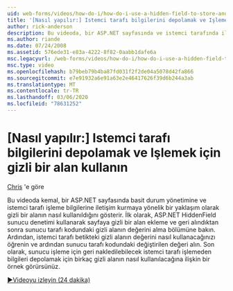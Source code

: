 ```yaml
---
uid: web-forms/videos/how-do-i/how-do-i-use-a-hidden-field-to-store-and-manipulate-client-side-information
title: '[Nasıl yapılır:] Istemci tarafı bilgilerini depolamak ve Işlemek için gizli bir alan kullanma | Microsoft Docs'
author: rick-anderson
description: Bu videoda, bir ASP.NET sayfasında ve istemci tarafında iletişim kurmak için bir gizli alanın basit durum yönetimine tek bir yaklaşım olarak nasıl kullanılacağı gösterilmektedir...
ms.author: riande
ms.date: 07/24/2008
ms.assetid: 576ede31-e83a-4222-8f82-0aabb1dafe6a
msc.legacyurl: /web-forms/videos/how-do-i/how-do-i-use-a-hidden-field-to-store-and-manipulate-client-side-information
msc.type: video
ms.openlocfilehash: b79beb79b4ba87fd031f2f2de04a5078d42fa866
ms.sourcegitcommit: e7e91932a6e91a63e2e46417626f39d6b244a3ab
ms.translationtype: MT
ms.contentlocale: tr-TR
ms.lasthandoff: 03/06/2020
ms.locfileid: "78631252"
---
```

# <a name="how-do-i-use-a-hidden-field-to-store-and-manipulate-client-side-information"></a>[Nasıl yapılır:] Istemci tarafı bilgilerini depolamak ve Işlemek için gizli bir alan kullanın

[Chris](https://twitter.com/chrispels) 'e göre

Bu videoda kemal, bir ASP.NET sayfasında basit durum yönetimine ve istemci tarafı işleme bilgilerine iletişim kurmaya yönelik bir yaklaşım olarak gizli bir alanın nasıl kullanıldığını gösterir. İlk olarak, ASP.NET HiddenField sunucu denetimi kullanarak sayfaya gizli bir alan ekleme ve geri alındıktan sonra sunucu tarafı kodundaki gizli alanın değerini alma bölümüne bakın. Ardından, istemci tarafı betikteki gizli alanın değerini nasıl kullanacağınızı öğrenin ve ardından sunucu tarafı kodundaki değiştirilen değeri alın. Son olarak, sunucu işleme için geri nakledilebilecek istemci tarafı işlemeden bilgileri depolamak için birkaç gizli alanın nasıl kullanılacağına ilişkin bir örnek görürsünüz.

[&#9654;Videoyu izleyin (24 dakika)](https://channel9.msdn.com/Blogs/ASP-NET-Site-Videos/how-do-i-use-a-hidden-field-to-store-and-manipulate-client-side-information)
